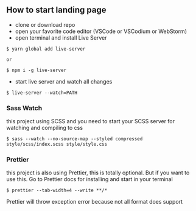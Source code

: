 ## How to start landing page

-   clone or download repo
-   open your favorite code editor (VSCode or VSCodium or WebStorm)
-   open terminal and install Live Server

```
$ yarn global add live-server

or

$ npm i -g live-server
```

-   start live server and watch all changes

```
$ live-server --watch=PATH
```

### Sass Watch

this project using SCSS and you need to start your SCSS server for watching and compiling to css

```
$ sass --watch --no-source-map --styled compressed style/scss/index.scss style/style.css
```

### Prettier

this project is also using Prettier, this is totally optional. But if you want to use this.
Go to Prettier docs for installing and start in your terminal

```
$ prettier --tab-width=4 --write **/*
```

Prettier will throw exception error because not all format does support
